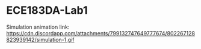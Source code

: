 # ECE183DA-Lab1

Simulation animation link:
https://cdn.discordapp.com/attachments/799132747649777674/802267128823939142/simulation-1.gif
